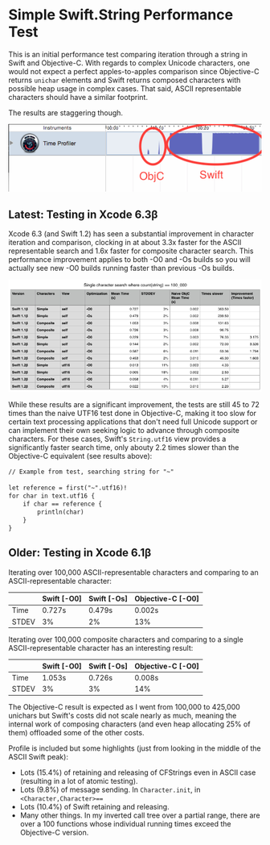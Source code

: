 Simple Swift.String Performance Test
====================================

This is an initial performance test comparing iteration through a string in
Swift and Objective-C.  With regards to complex Unicode characters, one would
not expect a perfect apples-to-apples comparison since Objective-C returns
`unichar` elements and Swift returns composed characters with possible heap
usage in complex cases.  That said, ASCII representable characters should have
a similar footprint.

The results are staggering though.

![Screenshot from Instruments](screenshot.png)

Latest: Testing in Xcode 6.3β
-----------------------------

Xcode 6.3 (and Swift 1.2) has seen a substantial improvement in character iteration
and comparison, clocking in at about 3.3x faster for the ASCII representable search
and 1.6x faster for composite character search.  This performance improvement applies 
to both -O0 and -Os builds so you will actually see new -O0 builds running faster than 
previous -Os builds.

![Table of results, available in Results.numbers](results.png)

While these results are a significant improvement, the tests are still 45 to 72 times 
than the naive UTF16 test done in Objective-C, making it too slow for certain text 
processing applications that don't need full Unicode support or can implement their 
own seeking logic to advance through composite characters.  For these cases, Swift's 
`String.utf16` view provides a significantly faster search time, only abouty 2.2 times 
slower than the Objective-C equivalent (see results above):

    // Example from test, searching string for "~"
    
    let reference = first("~".utf16)!
    for char in text.utf16 {
        if char == reference {
            println(char)
        }
    }

Older: Testing in Xcode 6.1β
----------------------------

Iterating over 100,000 ASCII-representable characters and comparing to an
ASCII-representable character:

|       |Swift [-O0] | Swift [-Os] | Objective-C [-O0] |
|-------|------------|-------------|-------------------|
| Time  | 0.727s     | 0.479s      | 0.002s            |
| STDEV | 3%         | 2%          | 13%               |

Iterating over 100,000 composite characters and comparing to a single
ASCII-representable character has an interesting result:

|       |Swift [-O0] | Swift [-Os] | Objective-C [-O0] |
|-------|------------|-------------|-------------------|
| Time  | 1.053s     | 0.726s      | 0.008s            |
| STDEV | 3%         | 3%          | 14%               |

The Objective-C result is expected as I went from 100,000 to 425,000 unichars
but Swift's costs did not scale nearly as much, meaning the internal work of
composing characters (and even heap allocating 25% of them) offloaded some of
the other costs.

Profile is included but some highlights (just from looking in the middle of the
ASCII Swift peak):

- Lots (15.4%) of retaining and releasing of CFStrings even in ASCII case
  (resulting in a lot of atomic testing).
- Lots (9.8%) of message sending.  In `Character.init`, in
  `<Character,Character>==`
- Lots (10.4%) of Swift retaining and releasing.
- Many other things.  In my inverted call tree over a partial range, there are
  over a 100 functions whose individual running times exceed the Objective-C
  version.
